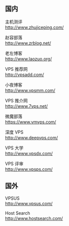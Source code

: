 ## 国内

主机测评  
http://www.zhujiceping.com/

赵容部落  
http://www.zrblog.net/

老左博客  
http://www.laozuo.org/

VPS 推荐网  
http://vpsadd.com/

小夜博客  
http://www.vpsmm.com/

VPS 推介网  
http://www.7vps.net/

微魔部落  
https://www.vmvps.com/

深度 VPS  
http://www.deepvps.com/

VPS 大学  
http://www.vpsdx.com/

VPS 评审  
http://www.vpsps.com/

## 国外

VPSUS  
http://www.vpsus.com/

Host Search  
http://www.hostsearch.com/
